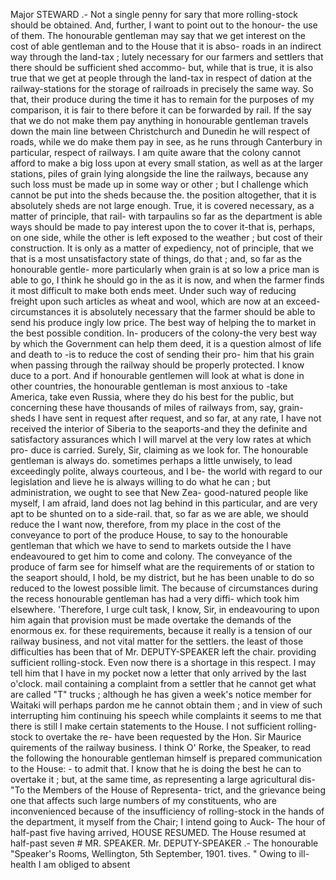 Major STEWARD .- Not a single penny for sary that more rolling-stock should be obtained. And, further, I want to point out to the honour- the use of them. The honourable gentleman may say that we get interest on the cost of able gentleman and to the House that it is abso- roads in an indirect way through the land-tax ; lutely necessary for our farmers and settlers that there should be sufficient shed accommo- but, while that is true, it is also true that we get at people through the land-tax in respect of dation at the railway-stations for the storage of railroads in precisely the same way. So that, their produce during the time it has to remain for the purposes of my comparison, it is fair to there before it can be forwarded by rail. If the say that we do not make them pay anything in honourable gentleman travels down the main line between Christchurch and Dunedin he will respect of roads, while we do make them pay in see, as he runs through Canterbury in particular, respect of railways. I am quite aware that the colony cannot afford to make a big loss upon at every small station, as well as at the larger stations, piles of grain lying alongside the line the railways, because any such loss must be made up in some way or other ; but I challenge which cannot be put into the sheds because the. the position altogether, that it is absolutely sheds are not large enough. True, it is covered necessary, as a matter of principle, that rail- with tarpaulins so far as the department is able ways should be made to pay interest upon the to cover it-that is, perhaps, on one side, while the other is left exposed to the weather ; but cost of their construction. It is only as a matter of expediency, not of principle, that we that is a most unsatisfactory state of things, do that ; and, so far as the honourable gentle- more particularly when grain is at so low a price man is able to go, I think he should go in the as it is now, and when the farmer finds it most difficult to make both ends meet. Under such way of reducing freight upon such articles as wheat and wool, which are now at an exceed- circumstances it is absolutely necessary that the farmer should be able to send his produce ingly low price. The best way of helping the to market in the best possible condition. In- producers of the colony-the very best way by which the Government can help them deed, it is a question almost of life and death to -is to reduce the cost of sending their pro- him that his grain when passing through the railway should be properly protected. I know duce to a port. And if honourable gentlemen will look at what is done in other countries, the honourable gentleman is most anxious to -take America, take even Russia, where they do his best for the public, but concerning these have thousands of miles of railways from, say, grain-sheds I have sent in request after request, and so far, at any rate, I have not received the interior of Siberia to the seaports-and they the definite and satisfactory assurances which I will marvel at the very low rates at which pro- duce is carried. Surely, Sir, claiming as we look for. The honourable gentleman is always do. sometimes perhaps a little unwisely, to lead exceedingly polite, always courteous, and I be- the world with regard to our legislation and lieve he is always willing to do what he can ; but administration, we ought to see that New Zea- good-natured people like myself, I am afraid, land does not lag behind in this particular, and are very apt to be shunted on to a side-rail. that, so far as we are able, we should reduce the I want now, therefore, from my place in the cost of the conveyance to port of the produce House, to say to the honourable gentleman that which we have to send to markets outside the I have endeavoured to get him to come and colony. The conveyance of the produce of farm see for himself what are the requirements of or station to the seaport should, I hold, be my district, but he has been unable to do so reduced to the lowest possible limit. The because of circumstances during the recess honourable gentleman has had a very diffi- which took him elsewhere. 'Therefore, I urge cult task, I know, Sir, in endeavouring to upon him again that provision must be made overtake the demands of the enormous ex. for these requirements, because it really is a tension of our railway business, and not vital matter for the settlers. the least of those difficulties has been that of Mr. DEPUTY-SPEAKER left the chair. providing sufficient rolling-stock. Even now there is a shortage in this respect. I may tell him that I have in my pocket now a letter that only arrived by the last o'clock. mail containing a complaint from a settler that he cannot get what are called "T" trucks ; although he has given a week's notice member for Waitaki will perhaps pardon me he cannot obtain them ; and in view of such interrupting him continuing his speech while complaints it seems to me that there is still I make certain statements to the House. I not sufficient rolling-stock to overtake the re- have been requested by the Hon. Sir Maurice quirements of the railway business. I think O' Rorke, the Speaker, to read the following the honourable gentleman himself is prepared communication to the House: - to admit that. I know that he is doing the best he can to overtake it ; but, at the same time, as representing a large agricultural dis- "To the Members of the House of Representa- trict, and the grievance being one that affects such large numbers of my constituents, who are inconvenienced because of the insufficiency of rolling-stock in the hands of the department, it myself from the Chair; I intend going to Auck- The hour of half-past five having arrived, HOUSE RESUMED. The House resumed at half-past seven # MR. SPEAKER. Mr. DEPUTY-SPEAKER .- The honourable "Speaker's Rooms, Wellington, 5th September, 1901. tives. " Owing to ill-health I am obliged to absent 
